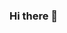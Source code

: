 ### Hi there 👋

<!--
**irenethebest/irenethebest** is a ✨ _special_ ✨ repository because its `README.md` (this file) appears on your GitHub profile.

My name is Jinhee (Irene) Choi. I am a Data Scientist/Data Analyst currently looking for a job! 


[![Irene's GitHub stats](https://github-readme-stats.vercel.app/api?username=irenethebest&show_icons=true&theme=radical)](https://github.com/irenethebest/github-readme-stats)
